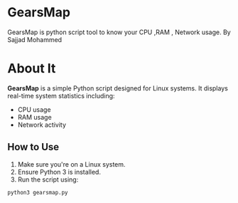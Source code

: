 # GearsMap
GearsMap is python script tool to know your CPU ,RAM , Network usage. By Sajjad Mohammed
# About It

**GearsMap** is a simple Python script designed for Linux systems. It displays real-time system statistics including:

- CPU usage
- RAM usage
- Network activity

## How to Use

1. Make sure you're on a Linux system.
2. Ensure Python 3 is installed.
3. Run the script using:

```bash
python3 gearsmap.py
